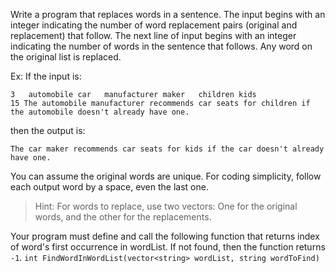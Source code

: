 Write a program that replaces words in a sentence. The input begins with an integer indicating the number of word replacement pairs (original and replacement) that follow. The next line of input begins with an integer indicating the number of words in the sentence that follows. Any word on the original list is replaced.

Ex: If the input is:

```
3   automobile car   manufacturer maker   children kids
15 The automobile manufacturer recommends car seats for children if the automobile doesn't already have one.
```
then the output is:

```
The car maker recommends car seats for kids if the car doesn't already have one.
```
You can assume the original words are unique. For coding simplicity, follow each output word by a space, even the last one.

> Hint: For words to replace, use two vectors: One for the original words, and the other for the replacements.

Your program must define and call the following function that returns index of word's first occurrence in wordList. If not found, then the function returns `-1`.
`int FindWordInWordList(vector<string> wordList, string wordToFind)`